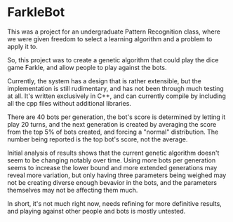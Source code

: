FarkleBot
=========

This was a project for an undergraduate Pattern Recognition class, where we were given freedom to select a learning algorithm and a problem to apply it to. 

So, this project was to create a genetic algorithm that could play the dice game Farkle, and allow people to play against the bots.

Currently, the system has a design that is rather extensible, but the implementation is still rudimentary, and has not been through much testing at all. It's written exclusively in C++, and can currently compile by including all the cpp files without additional libraries. 

There are 40 bots per generation, the bot's score is determined by letting it play 20 turns, and the next generation is created by averaging the score from the top 5% of bots created, and forcing a "normal" distribution. The number being reported is the top bot's score, not the average.

Initial analysis of results shows that the current genetic algorithm doesn't seem to be changing notably over time. Using more bots per generation seems to increase the lower bound and more extended generations may reveal more variation, but only having three parameters being weighed may not be creating diverse enough bevavior in the bots, and the parameters themselves may not be affecting them much. 

In short, it's not much right now, needs refining for more definitive results, and playing against other people and bots is mostly untested.